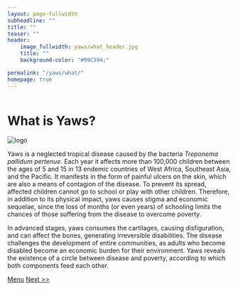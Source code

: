 ```yaml
---
layout: page-fullwidth
subheadline: ""
title: ""
teaser: ""
header:
    image_fullwidth: yaws/what_header.jpg
    title: ""
    background-color: "#99C394;"

permalink: "/yaws/what/"
homepage: true
---
```


<div class="row t10">
	<div class="medium-8 columns b30">
		<h1>What is Yaws?</h1>
	</div>
	<div class="medium-4 columns b30">
		<img src="{{ site.urlimg }}/yaws/cure_yaws_logo.png" alt="logo">
	</div>
</div>

Yaws is a neglected tropical disease caused by the bacteria _Treponema pallidum pertenue_. Each year it affects more than 100,000 children between the ages of 5 and 15 in 13 endemic countries of West Africa, Southeast Asia, and the Pacific. It manifests in the form of painful ulcers on the skin, which are also a means of contagion of the disease. To prevent its spread, affected children cannot go to school or play with other children. Therefore, in addition to its physical impact, yaws causes stigma and economic sequelae, since the loss of months (or even years) of schooling limits the chances of those suffering from the disease to overcome poverty.

In advanced stages, yaws consumes the cartilages, causing disfiguration, and can affect the bones, generating irreversible disabilities. The disease challenges the development of entire communities, as adults who become disabled become an economic burden for their environment. Yaws reveals the existence of a circle between disease and poverty, according to which both components feed each other.

<a class="button left r15 tiny radius" href="{{ site.url }}/yaws">Menu</a> <a class="button left r15 tiny radius" href="{{ site.url }}/yaws/diseases/">Next >> </a>
